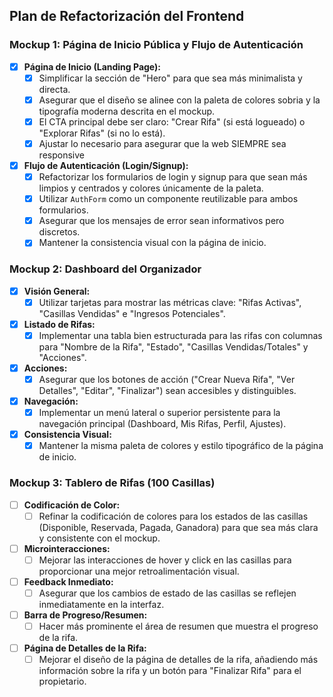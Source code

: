 ## Plan de Refactorización del Frontend

### Mockup 1: Página de Inicio Pública y Flujo de Autenticación

- [x] **Página de Inicio (Landing Page):**
    - [x] Simplificar la sección de "Hero" para que sea más minimalista y directa.
    - [x] Asegurar que el diseño se alinee con la paleta de colores sobria y la tipografía moderna descrita en el mockup.
    - [x] El CTA principal debe ser claro: "Crear Rifa" (si está logueado) o "Explorar Rifas" (si no lo está).
    - [x] Ajustar lo necesario para asegurar que la web SIEMPRE sea responsive
- [x] **Flujo de Autenticación (Login/Signup):**
    - [x] Refactorizar los formularios de login y signup para que sean más limpios y centrados y colores únicamente de la paleta.
    - [x] Utilizar `AuthForm` como un componente reutilizable para ambos formularios.
    - [x] Asegurar que los mensajes de error sean informativos pero discretos.
    - [x] Mantener la consistencia visual con la página de inicio.

### Mockup 2: Dashboard del Organizador

- [x] **Visión General:**
    - [x] Utilizar tarjetas para mostrar las métricas clave: "Rifas Activas", "Casillas Vendidas" e "Ingresos Potenciales".
- [x] **Listado de Rifas:**
    - [x] Implementar una tabla bien estructurada para las rifas con columnas para "Nombre de la Rifa", "Estado", "Casillas Vendidas/Totales" y "Acciones".
- [x] **Acciones:**
    - [x] Asegurar que los botones de acción ("Crear Nueva Rifa", "Ver Detalles", "Editar", "Finalizar") sean accesibles y distinguibles.
- [x] **Navegación:**
    - [x] Implementar un menú lateral o superior persistente para la navegación principal (Dashboard, Mis Rifas, Perfil, Ajustes).
- [x] **Consistencia Visual:**
    - [x] Mantener la misma paleta de colores y estilo tipográfico de la página de inicio.

### Mockup 3: Tablero de Rifas (100 Casillas)

- [ ] **Codificación de Color:**
    - [ ] Refinar la codificación de colores para los estados de las casillas (Disponible, Reservada, Pagada, Ganadora) para que sea más clara y consistente con el mockup.
- [ ] **Microinteracciones:**
    - [ ] Mejorar las interacciones de hover y click en las casillas para proporcionar una mejor retroalimentación visual.
- [ ] **Feedback Inmediato:**
    - [ ] Asegurar que los cambios de estado de las casillas se reflejen inmediatamente en la interfaz.
- [ ] **Barra de Progreso/Resumen:**
    - [ ] Hacer más prominente el área de resumen que muestra el progreso de la rifa.
- [ ] **Página de Detalles de la Rifa:**
    - [ ] Mejorar el diseño de la página de detalles de la rifa, añadiendo más información sobre la rifa y un botón para "Finalizar Rifa" para el propietario.